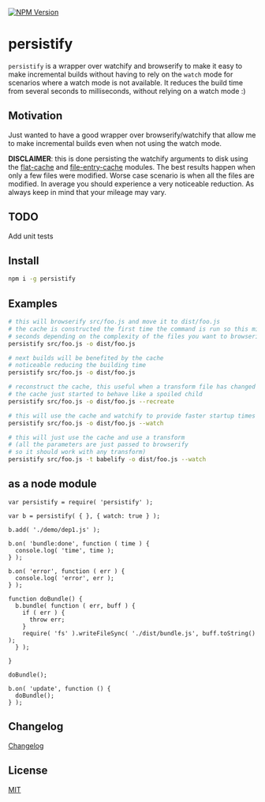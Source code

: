 [![NPM Version](http://img.shields.io/npm/v/persistify.svg?style=flat)](https://npmjs.org/package/persistify)

# persistify
`persistify` is a wrapper over watchify and browserify to make it easy to make incremental builds without having to rely on the `watch` mode for scenarios where a watch mode is not available. It reduces the build time from several seconds to milliseconds, without relying on a watch mode :)

## Motivation
Just wanted to have a good wrapper over browserify/watchify that allow me to make incremental builds even when not using the watch mode.

**DISCLAIMER**: this is done persisting the watchify arguments to disk using the [flat-cache](https://npmjs.org/package/flat-cache) and [file-entry-cache](https://npmjs.org/package/file-entry-cache) modules. The best results happen when only a few files were modified. Worse case scenario is when all the files are modified. In average you should experience a very noticeable reduction. As always keep in mind that your mileage may vary.

## TODO

Add unit tests

## Install

```bash
npm i -g persistify
```

## Examples

```bash
# this will browserify src/foo.js and move it to dist/foo.js
# the cache is constructed the first time the command is run so this might take a few
# seconds depending on the complexity of the files you want to browserify
persistify src/foo.js -o dist/foo.js

# next builds will be benefited by the cache
# noticeable reducing the building time
persistify src/foo.js -o dist/foo.js

# reconstruct the cache, this useful when a transform file has changed or
# the cache just started to behave like a spoiled child
persistify src/foo.js -o dist/foo.js --recreate

# this will use the cache and watchify to provide faster startup times on watch mode
persistify src/foo.js -o dist/foo.js --watch

# this will just use the cache and use a transform
# (all the parameters are just passed to browserify
# so it should work with any transform)
persistify src/foo.js -t babelify -o dist/foo.js --watch
```

## as a node module

```
var persistify = require( 'persistify' );

var b = persistify( { }, { watch: true } );

b.add( './demo/dep1.js' );

b.on( 'bundle:done', function ( time ) {
  console.log( 'time', time );
} );

b.on( 'error', function ( err ) {
  console.log( 'error', err );
} );

function doBundle() {
  b.bundle( function ( err, buff ) {
    if ( err ) {
      throw err;
    }
    require( 'fs' ).writeFileSync( './dist/bundle.js', buff.toString() );
  } );

}

doBundle();

b.on( 'update', function () {
  doBundle();
} );

```

## Changelog

[Changelog](./changelog.md)

## License

[MIT](./LICENSE)
